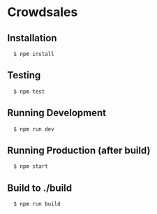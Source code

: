 # Crowdsales

## Installation

```
  $ npm install
```

## Testing

```
  $ npm test
```

## Running Development

```
  $ npm run dev
```

## Running Production (after build)

```
  $ npm start
```

## Build to ./build

```
  $ npm run build
```
